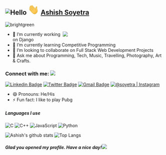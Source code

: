 ## ![Hello](Hello.gif) <img src="https://github.com/ABSphreak/ABSphreak/blob/master/gifs/Hi.gif" width="35px"> [Ashish Soyetra ](https://Aditijindal.me/)
![brightgreen](https://komarev.com/ghpvc/?username=jindaladiti1806)

<img src="https://github.com/ashishsoyetra30/ashishsoyetra30/blob/master/code.svg" width="320" align='right'>



- 🔭 I’m currently working on Django
- 🌱 I’m currently learning Competitive Programming
- 👯 I’m looking to collaborate on Full Stack Web Development Projects
- 💬 Ask me about Programming, Tech, Music, Travelling, Photography, Art & Crafts.
### Connect with me: <img src="https://github.com/rajput2107/rajput2107/blob/master/Assets/Handshake.gif" height="33px" />
[![Linkedin Badge](https://img.shields.io/badge/-ashishsoyetra-blue?style=flat-square&logo=Linkedin&logoColor=white&link=https://www.linkedin.com/in/ashish-soyetra-723b2b186/)](https://www.linkedin.com/in/ashish-soyetra-723b2b186/)
[![Twitter Badge](https://img.shields.io/badge/-@SoyetraAshish-1ca0f1?style=flat-square&labelColor=1ca0f1&logo=twitter&logoColor=white&link=https://twitter.com/SoyetraAshish)](https://twitter.com/SoyetraAshish)
[![Gmail Badge](https://img.shields.io/badge/-ashishsoyetra.4@gmail.com-db4437?style=flat-square&logo=Gmail&logoColor=white&link=mailto:ashishsoyetra.4@gmail.com)](mailto:ashishsoyetra.4@gmail.com)   <a href="https://www.instagram.com/soyetra"><img alt="@soyetra | Instagram"  src="https://img.shields.io/badge/instagram-%23E4405F.svg?&style=flat-square&logo=instagram&logoColor=white" />
</a> 


- 😄 Pronouns: He/His
- ⚡ Fun fact: I like to play Pubg

##### Languages I use

![C](https://img.shields.io/badge/-C-000000?style=flat&logo=c)
![C++](https://img.shields.io/badge/-C++-000000?style=flat&logo=c%2B%2B)
![JavaScript](https://img.shields.io/badge/-JavaScript-000000?style=flat&logo=javascript)
![Python](https://img.shields.io/badge/-Python-000000?style=flat&logo=python)


![Ashish's github stats](https://github-readme-stats.vercel.app/api?username=ashishsoyetra30&theme=tokyonight&show_icons=true&hide_border=true&count_private=true)
![Top Langs](https://github-readme-stats.vercel.app/api/top-langs/?username=ashishsoyetra30&hide=scss&layout=compact&theme=tokyonight)




#### _Glad you opened my profile. Have a nice day!_<img src="https://user-images.githubusercontent.com/5679180/79618120-0daffb80-80be-11ea-819e-d2b0fa904d07.gif" width="28px">



